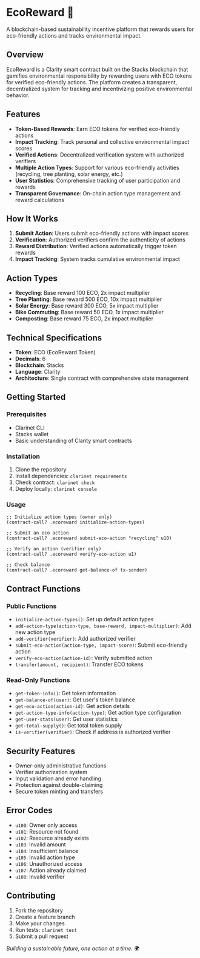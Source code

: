 # EcoReward 🌱

A blockchain-based sustainability incentive platform that rewards users for eco-friendly actions and tracks environmental impact.

## Overview

EcoReward is a Clarity smart contract built on the Stacks blockchain that gamifies environmental responsibility by rewarding users with ECO tokens for verified eco-friendly actions. The platform creates a transparent, decentralized system for tracking and incentivizing positive environmental behavior.

## Features

- **Token-Based Rewards**: Earn ECO tokens for verified eco-friendly actions
- **Impact Tracking**: Track personal and collective environmental impact scores
- **Verified Actions**: Decentralized verification system with authorized verifiers
- **Multiple Action Types**: Support for various eco-friendly activities (recycling, tree planting, solar energy, etc.)
- **User Statistics**: Comprehensive tracking of user participation and rewards
- **Transparent Governance**: On-chain action type management and reward calculations

## How It Works

1. **Submit Action**: Users submit eco-friendly actions with impact scores
2. **Verification**: Authorized verifiers confirm the authenticity of actions
3. **Reward Distribution**: Verified actions automatically trigger token rewards
4. **Impact Tracking**: System tracks cumulative environmental impact

## Action Types

- **Recycling**: Base reward 100 ECO, 2x impact multiplier
- **Tree Planting**: Base reward 500 ECO, 10x impact multiplier
- **Solar Energy**: Base reward 300 ECO, 5x impact multiplier
- **Bike Commuting**: Base reward 50 ECO, 1x impact multiplier
- **Composting**: Base reward 75 ECO, 2x impact multiplier

## Technical Specifications

- **Token**: ECO (EcoReward Token)
- **Decimals**: 6
- **Blockchain**: Stacks
- **Language**: Clarity
- **Architecture**: Single contract with comprehensive state management

## Getting Started

### Prerequisites

- Clarinet CLI
- Stacks wallet
- Basic understanding of Clarity smart contracts

### Installation

1. Clone the repository
2. Install dependencies: `clarinet requirements`
3. Check contract: `clarinet check`
4. Deploy locally: `clarinet console`

### Usage

```clarity
;; Initialize action types (owner only)
(contract-call? .ecoreward initialize-action-types)

;; Submit an eco action
(contract-call? .ecoreward submit-eco-action "recycling" u10)

;; Verify an action (verifier only)
(contract-call? .ecoreward verify-eco-action u1)

;; Check balance
(contract-call? .ecoreward get-balance-of tx-sender)
```

## Contract Functions

### Public Functions

- `initialize-action-types()`: Set up default action types
- `add-action-type(action-type, base-reward, impact-multiplier)`: Add new action type
- `add-verifier(verifier)`: Add authorized verifier
- `submit-eco-action(action-type, impact-score)`: Submit eco-friendly action
- `verify-eco-action(action-id)`: Verify submitted action
- `transfer(amount, recipient)`: Transfer ECO tokens

### Read-Only Functions

- `get-token-info()`: Get token information
- `get-balance-of(user)`: Get user's token balance
- `get-eco-action(action-id)`: Get action details
- `get-action-type-info(action-type)`: Get action type configuration
- `get-user-stats(user)`: Get user statistics
- `get-total-supply()`: Get total token supply
- `is-verifier(verifier)`: Check if address is authorized verifier

## Security Features

- Owner-only administrative functions
- Verifier authorization system
- Input validation and error handling
- Protection against double-claiming
- Secure token minting and transfers

## Error Codes

- `u100`: Owner only access
- `u101`: Resource not found
- `u102`: Resource already exists
- `u103`: Invalid amount
- `u104`: Insufficient balance
- `u105`: Invalid action type
- `u106`: Unauthorized access
- `u107`: Action already claimed
- `u108`: Invalid verifier

## Contributing

1. Fork the repository
2. Create a feature branch
3. Make your changes
4. Run tests: `clarinet test`
5. Submit a pull request

*Building a sustainable future, one action at a time.* 🌍